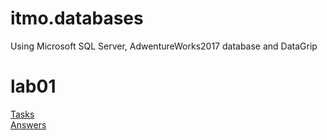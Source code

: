 # itmo.databases
Using Microsoft SQL Server, AdwentureWorks2017 database and DataGrip
# lab01
[Tasks](https://github.com/mrskycriper/itmo.databases.sem02/blob/master/lab01/databases%20tasks%20lab01.pdf)  
[Answers](https://github.com/mrskycriper/itmo.databases.sem02/blob/master/lab01/lab01.sql)
